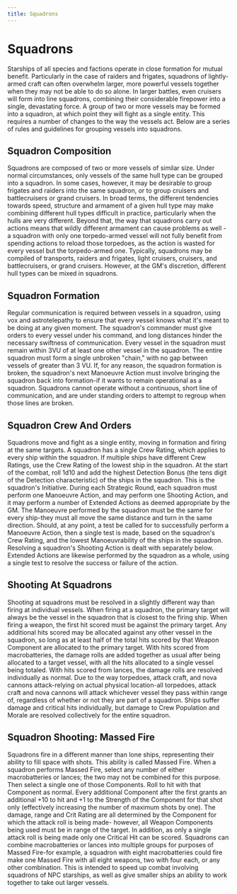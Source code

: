 ```yaml
---
title: Squadrons
---
```

# Squadrons 

Starships of all species and factions operate in close formation for mutual benefit. Particularly in the case of raiders and frigates, squadrons of lightly-armed craft can often overwhelm larger, more powerful vessels together when they may not be able to do so alone. In larger battles, even cruisers will form into line squadrons, combining their considerable firepower into a single, devastating force. A group of two or more vessels may be formed into a squadron, at which point they will fight as a single entity. This requires a number of changes to the way the vessels act. Below are a series of rules and guidelines for grouping vessels into squadrons.

## Squadron Composition 

Squadrons are composed of two or more vessels of similar size. Under normal circumstances, only vessels of the same hull type can be grouped into a squadron. In some cases, however, it may be desirable to group frigates and raiders into the same squadron, or to group cruisers and battlecruisers or grand cruisers. In broad terms, the different tendencies towards speed, structure and armament of a given hull type may make combining different hull types difficult in practice, particularly when the hulls are very different. Beyond that, the way that squadrons carry out actions means that wildly different armament can cause problems as well - a squadron with only one torpedo-armed vessel will not fully benefit from spending actions to reload those torpedoes, as the action is wasted for every vessel but the torpedo-armed one. Typically, squadrons may be compiled of transports, raiders and frigates, light cruisers, cruisers, and battlecruisers, or grand cruisers. However, at the GM's discretion, different hull types can be mixed in squadrons.

## Squadron Formation 

Regular communication is required between vessels in a squadron, using vox and astrotelepathy to ensure that every vessel knows what it's meant to be doing at any given moment. The squadron's commander must give orders to every vessel under his command, and long distances hinder the necessary swiftness of communication. Every vessel in the squadron must remain within 3VU of at least one other vessel in the squadron. The entire squadron must form a single unbroken "chain," with no gap between vessels of greater than 3 VU. If, for any reason, the squadron formation is broken, the squadron's next Manoeuvre Action must involve bringing the squadron back into formation-if it wants to remain operational as a squadron. Squadrons cannot operate without a continuous, short line of communication, and are under standing orders to attempt to regroup when those lines are broken.

## Squadron Crew And Orders 

Squadrons move and fight as a single entity, moving in formation and firing at the same targets. A squadron has a single Crew Rating, which applies to every ship within the squadron. If multiple ships have different Crew Ratings, use the Crew Rating of the lowest ship in the squadron. At the start of the combat, roll 1d10 and add the highest Detection Bonus (the tens digit of the Detection characteristic) of the ships in the squadron. This is the squadron's Initiative. During each Strategic Round, each squadron must perform one Manoeuvre Action, and may perform one Shooting Action, and it may perform a number of Extended Actions as deemed appropriate by the GM. The Manoeuvre performed by the squadron must be the same for every ship-they must all move the same distance and turn in the same direction. Should, at any point, a test be called for to successfully perform a Manoeuvre Action, then a single test is made, based on the squadron's Crew Rating, and the lowest Manoeuvrability of the ships in the squadron. Resolving a squadron's Shooting Action is dealt with separately below. Extended Actions are likewise performed by the squadron as a whole, using a single test to resolve the success or failure of the action.

## Shooting At Squadrons 

Shooting at squadrons must be resolved in a slightly different way than firing at individual vessels. When firing at a squadron, the primary target will always be the vessel in the squadron that is closest to the firing ship. When firing a weapon, the first hit scored must be against the primary target. Any additional hits scored may be allocated against any other vessel in the squadron, so long as at least half of the total hits scored by that Weapon Component are allocated to the primary target. With hits scored from macrobatteries, the damage rolls are added together as usual after being allocated to a target vessel, with all the hits allocated to a single vessel being totaled. With hits scored from lances, the damage rolls are resolved individually as normal. Due to the way torpedoes, attack craft, and nova cannons attack-relying on actual physical location-all torpedoes, attack craft and nova cannons will attack whichever vessel they pass within range of, regardless of whether or not they are part of a squadron. Ships suffer damage and critical hits individually, but damage to Crew Population and Morale are resolved collectively for the entire squadron.

## Squadron Shooting: Massed Fire 

Squadrons fire in a different manner than lone ships, representing their ability to fill space with shots. This ability is called Massed Fire. When a squadron performs Massed Fire, select any number of either macrobatteries or lances; the two may not be combined for this purpose. Then select a single one of those Components. Roll to hit with that Component as normal. Every additional Component after the first grants an additional +10 to hit and +1 to the Strength of the Component for that shot only (effectively increasing the number of maximum shots by one). The damage, range and Crit Rating are all determined by the Component for which the attack roll is being made- however, all Weapon Components being used must be in range of the target. In addition, as only a single attack roll is being made only one Critical Hit can be scored. Squadrons can combine macrobatteries or lances into multiple groups for purposes of Massed Fire-for example, a squadron with eight macrobatteries could fire make one Massed Fire with all eight weapons, two with four each, or any other combination. This is intended to speed up combat involving squadrons of NPC starships, as well as give smaller ships an ability to work together to take out larger vessels.
